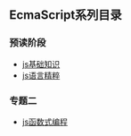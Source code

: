 
## EcmaScript系列目录

### 预读阶段
- [js基础知识](../steps/step1-预读/js/js基础知识.md)
- [js语言精粹](../steps/step1-预读/js/js语言精粹.md)


### 专题二
- [js函数式编程](../steps/step2/js/js函数式编程.md)

